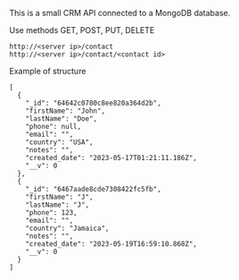 This is a small CRM API connected to a MongoDB database.

Use methods GET, POST, PUT, DELETE

```
http://<server ip>/contact
http://<server ip>/contact/<contact id>
```

Example of structure
```
[
  {
    "_id": "64642c0780c8ee820a364d2b",
    "firstName": "John",
    "lastName": "Doe",
    "phone": null,
    "email": "",
    "country": "USA",
    "notes": "",
    "created_date": "2023-05-17T01:21:11.186Z",
    "__v": 0
  },
  {
    "_id": "6467aade8cde7308422fc5fb",
    "firstName": "J",
    "lastName": "J",
    "phone": 123,
    "email": "",
    "country": "Jamaica",
    "notes": "",
    "created_date": "2023-05-19T16:59:10.868Z",
    "__v": 0
  }
]
```
